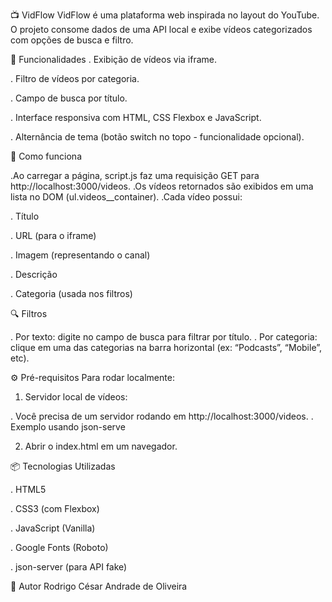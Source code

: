📺 VidFlow
VidFlow é uma plataforma web inspirada no layout do YouTube. O projeto consome dados de uma API local e exibe vídeos categorizados com opções de busca e filtro.

🚀 Funcionalidades
. Exibição de vídeos via iframe.

. Filtro de vídeos por categoria.

. Campo de busca por título.

. Interface responsiva com HTML, CSS Flexbox e JavaScript.

. Alternância de tema (botão switch no topo - funcionalidade opcional).

🧠 Como funciona

.Ao carregar a página, script.js faz uma requisição GET para http://localhost:3000/videos.
.Os vídeos retornados são exibidos em uma lista no DOM (ul.videos__container).
.Cada vídeo possui:

  . Título

  . URL (para o iframe)

  . Imagem (representando o canal)

  . Descrição

  . Categoria (usada nos filtros)

🔍 Filtros

. Por texto: digite no campo de busca para filtrar por título.
. Por categoria: clique em uma das categorias na barra horizontal (ex: “Podcasts”, “Mobile”, etc).

⚙️ Pré-requisitos
Para rodar localmente:

1. Servidor local de vídeos:

  . Você precisa de um servidor rodando em http://localhost:3000/videos.
  . Exemplo usando json-serve

2. Abrir o index.html em um navegador.

📦 Tecnologias Utilizadas

. HTML5

. CSS3 (com Flexbox)

. JavaScript (Vanilla)

. Google Fonts (Roboto)

. json-server (para API fake)

📝 Autor
Rodrigo César Andrade de Oliveira  
